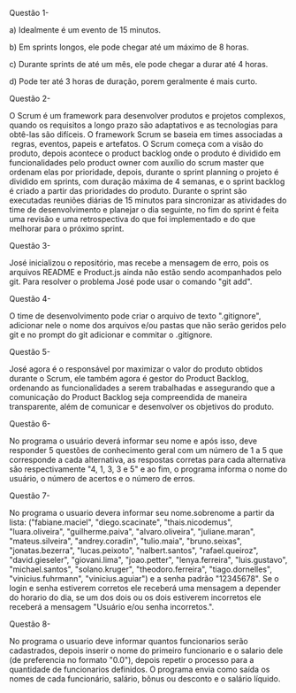 Questão 1- 

a) Idealmente é um evento de 15 minutos.

b) Em sprints longos, ele pode chegar até um máximo de 8 horas.

c) Durante sprints de até um mês, ele pode chegar a durar até 4 horas.

d) Pode ter até 3 horas de duração, porem geralmente é mais curto.



Questão 2- 

O Scrum é um framework para desenvolver produtos e projetos complexos, quando os requisitos a longo prazo são adaptativos e as tecnologias para obtê-las são difíceis. 
O framework Scrum se baseia em times associadas a  regras, eventos, papeis e artefatos. 
O Scrum começa com a visão do produto, depois acontece o product backlog onde o produto é dividido em funcionalidades pelo product owner com auxílio do scrum master que ordenam elas por prioridade, depois, durante o sprint planning o projeto é dividido em sprints, com duração máxima de 4 semanas, e o sprint backlog é criado a partir das prioridades do produto. 
Durante o sprint são executadas reuniões diárias de 15 minutos para sincronizar as atividades do time de desenvolvimento e planejar o dia seguinte, no fim do sprint é feita uma revisão e uma retrospectiva do que foi implementado e do que melhorar para o próximo sprint.



Questão 3-

José inicializou o repositório, mas recebe a mensagem de erro, pois os arquivos README e Product.js ainda não estão sendo acompanhados pelo git. Para resolver o problema José pode usar o comando "git add".



Questão 4-

O time de desenvolvimento pode criar o arquivo de texto ".gitignore", adicionar nele o nome dos arquivos e/ou pastas que não serão geridos pelo git e no prompt do git adicionar e commitar o .gitignore.



Questão 5- 

José agora é o responsável por maximizar o valor do produto obtidos durante o Scrum, ele também agora é gestor do Product Backlog, ordenando as funcionalidades a serem trabalhadas e assegurando que a comunicação do Product Backlog seja compreendida de maneira transparente, além de comunicar e desenvolver os objetivos do produto.



Questão 6-

No programa o usuário deverá informar seu nome e após isso, deve responder 5 questões de conhecimento geral com um número de 1 a 5 que corresponde a cada alternativa, as respostas corretas para cada alternativa são respectivamente "4, 1, 3, 3 e 5" e ao fim, o programa informa o nome do usuário, o número de acertos e o número de erros.



Questão 7- 

No programa o usuario devera informar seu nome.sobrenome a partir da lista: ("fabiane.maciel", "diego.scacinate", "thais.nicodemus", "luara.oliveira", "guilherme.paiva", "alvaro.oliveira", "juliane.maran", "mateus.silveira", "andrey.coradin", "tulio.maia", "bruno.seixas", "jonatas.bezerra", "lucas.peixoto", "nalbert.santos", "rafael.queiroz", "david.gieseler", "giovani.lima", "joao.petter", "lenya.ferreira", "luis.gustavo", "michael.santos", "solano.kruger", "theodoro.ferreira", "tiago.dornelles", "vinicius.fuhrmann", "vinicius.aguiar") e a senha padrão "12345678". Se o login e senha estiverem corretos ele receberá uma mensagem a depender do horario do dia, se um dos dois ou os dois estiverem incorretos ele receberá a mensagem "Usuário e/ou senha incorretos.".



Questão 8-

No programa o usuario deve informar quantos funcionarios serão cadastrados, depois inserir o nome do primeiro funcionario e o salario dele (de preferencia no formato "0.0"), depois repetir o processo para a quantidade de funcionarios definidos. O programa envia como saída os nomes de cada funcionário, salário, bônus ou desconto e o salário líquido.
